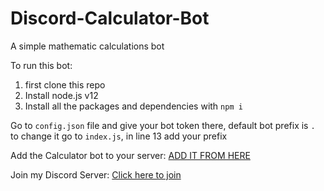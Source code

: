 # Discord-Calculator-Bot
A simple mathematic calculations bot

To run this bot:
1. first clone this repo
2. Install node.js v12
3. Install all the packages and dependencies with `npm i` 

Go to `config.json` file and give your bot token there, default bot prefix is `.` to change it go to `index.js`, in line 13 add your prefix

Add the Calculator bot to your server: [ADD IT FROM HERE](https://discord.com/api/oauth2/authorize?client_id=840598582867263509&permissions=391232&scope=bot)

Join my Discord Server: [Click here to join](https://discord.gg/787UdG33zM)
